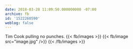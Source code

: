 ```yaml
---
date: 2018-03-28 11:09:50.000000000 -07:00
archive: fb
id: '1522260590'
weblog: false
---
```


Tim Cook pulling no punches.
{{< fb/images >}}
{{< fb/image src="image.jpg" />}}
{{< /fb/images >}}
